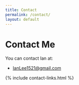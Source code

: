 ```yaml
---
title: Contact
permalink: /contact/
layout: default
---
```


# Contact Me

You can contact Ian at:

* IanLee1521@gmail.com

{% include contact-links.html %}
